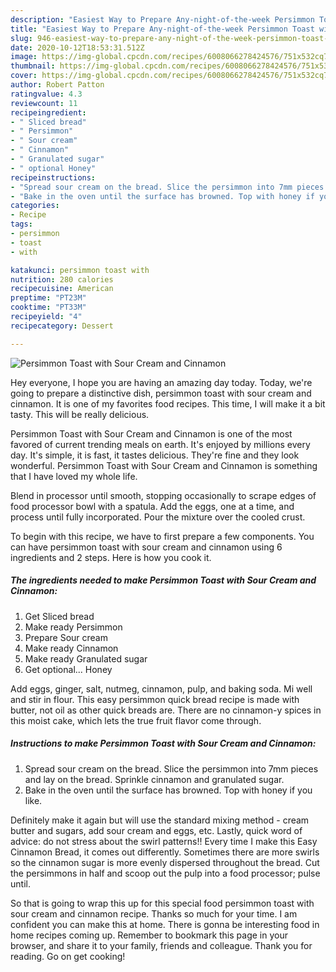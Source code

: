 ```yaml
---
description: "Easiest Way to Prepare Any-night-of-the-week Persimmon Toast with Sour Cream and Cinnamon"
title: "Easiest Way to Prepare Any-night-of-the-week Persimmon Toast with Sour Cream and Cinnamon"
slug: 946-easiest-way-to-prepare-any-night-of-the-week-persimmon-toast-with-sour-cream-and-cinnamon
date: 2020-10-12T18:53:31.512Z
image: https://img-global.cpcdn.com/recipes/6008066278424576/751x532cq70/persimmon-toast-with-sour-cream-and-cinnamon-recipe-main-photo.jpg
thumbnail: https://img-global.cpcdn.com/recipes/6008066278424576/751x532cq70/persimmon-toast-with-sour-cream-and-cinnamon-recipe-main-photo.jpg
cover: https://img-global.cpcdn.com/recipes/6008066278424576/751x532cq70/persimmon-toast-with-sour-cream-and-cinnamon-recipe-main-photo.jpg
author: Robert Patton
ratingvalue: 4.3
reviewcount: 11
recipeingredient:
- " Sliced bread"
- " Persimmon"
- " Sour cream"
- " Cinnamon"
- " Granulated sugar"
- " optional Honey"
recipeinstructions:
- "Spread sour cream on the bread. Slice the persimmon into 7mm pieces and lay on the bread. Sprinkle cinnamon and granulated sugar."
- "Bake in the oven until the surface has browned. Top with honey if you like."
categories:
- Recipe
tags:
- persimmon
- toast
- with

katakunci: persimmon toast with 
nutrition: 280 calories
recipecuisine: American
preptime: "PT23M"
cooktime: "PT33M"
recipeyield: "4"
recipecategory: Dessert

---
```



![Persimmon Toast with Sour Cream and Cinnamon](https://img-global.cpcdn.com/recipes/6008066278424576/751x532cq70/persimmon-toast-with-sour-cream-and-cinnamon-recipe-main-photo.jpg)

Hey everyone, I hope you are having an amazing day today. Today, we're going to prepare a distinctive dish, persimmon toast with sour cream and cinnamon. It is one of my favorites food recipes. This time, I will make it a bit tasty. This will be really delicious.

Persimmon Toast with Sour Cream and Cinnamon is one of the most favored of current trending meals on earth. It's enjoyed by millions every day. It's simple, it is fast, it tastes delicious. They're fine and they look wonderful. Persimmon Toast with Sour Cream and Cinnamon is something that I have loved my whole life.

Blend in processor until smooth, stopping occasionally to scrape edges of food processor bowl with a spatula. Add the eggs, one at a time, and process until fully incorporated. Pour the mixture over the cooled crust.


To begin with this recipe, we have to first prepare a few components. You can have persimmon toast with sour cream and cinnamon using 6 ingredients and 2 steps. Here is how you cook it.

<!--inarticleads1-->

##### The ingredients needed to make Persimmon Toast with Sour Cream and Cinnamon:

1. Get  Sliced bread
1. Make ready  Persimmon
1. Prepare  Sour cream
1. Make ready  Cinnamon
1. Make ready  Granulated sugar
1. Get  optional... Honey


Add eggs, ginger, salt, nutmeg, cinnamon, pulp, and baking soda. Mi well and stir in flour. This easy persimmon quick bread recipe is made with butter, not oil as other quick breads are. There are no cinnamon-y spices in this moist cake, which lets the true fruit flavor come through. 

<!--inarticleads2-->

##### Instructions to make Persimmon Toast with Sour Cream and Cinnamon:

1. Spread sour cream on the bread. Slice the persimmon into 7mm pieces and lay on the bread. Sprinkle cinnamon and granulated sugar.
1. Bake in the oven until the surface has browned. Top with honey if you like.


Definitely make it again but will use the standard mixing method - cream butter and sugars, add sour cream and eggs, etc. Lastly, quick word of advice: do not stress about the swirl patterns!! Every time I make this Easy Cinnamon Bread, it comes out differently. Sometimes there are more swirls so the cinnamon sugar is more evenly dispersed throughout the bread. Cut the persimmons in half and scoop out the pulp into a food processor; pulse until. 

So that is going to wrap this up for this special food persimmon toast with sour cream and cinnamon recipe. Thanks so much for your time. I am confident you can make this at home. There is gonna be interesting food in home recipes coming up. Remember to bookmark this page in your browser, and share it to your family, friends and colleague. Thank you for reading. Go on get cooking!
